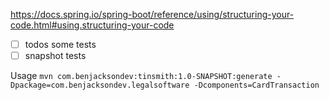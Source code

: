 https://docs.spring.io/spring-boot/reference/using/structuring-your-code.html#using.structuring-your-code

- [ ] todos some tests
- [ ] snapshot tests

Usage
`mvn com.benjacksondev:tinsmith:1.0-SNAPSHOT:generate -Dpackage=com.benjacksondev.legalsoftware -Dcomponents=CardTransaction`